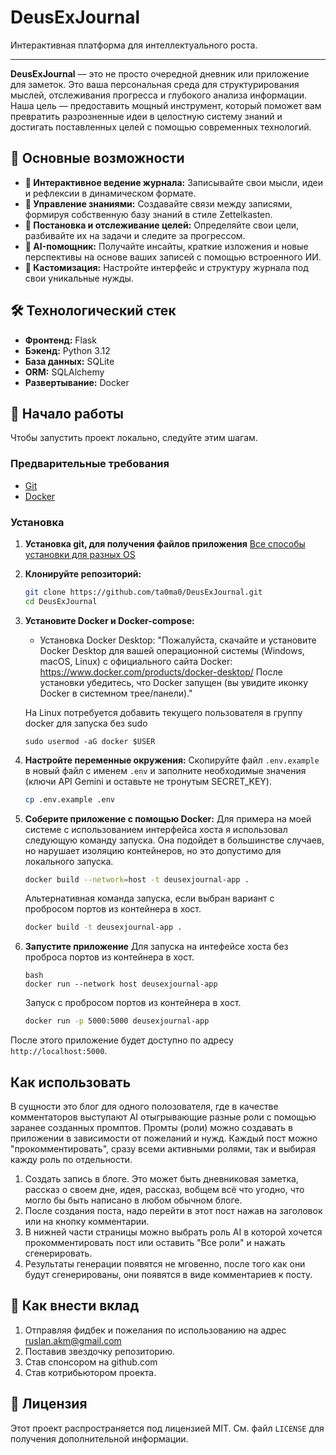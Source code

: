 # DeusExJournal

Интерактивная платформа для интеллектуального роста.


---

**DeusExJournal** — это не просто очередной дневник или приложение для заметок. Это ваша персональная среда для структурирования мыслей, отслеживания прогресса и глубокого анализа информации. Наша цель — предоставить мощный инструмент, который поможет вам превратить разрозненные идеи в целостную систему знаний и достигать поставленных целей с помощью современных технологий.

## 🚀 Основные возможности

*   **🧠 Интерактивное ведение журнала:** Записывайте свои мысли, идеи и рефлексии в динамическом формате.
*   **🔗 Управление знаниями:** Создавайте связи между записями, формируя собственную базу знаний в стиле Zettelkasten.
*   **🎯 Постановка и отслеживание целей:** Определяйте свои цели, разбивайте их на задачи и следите за прогрессом.
*   **🤖 AI-помощник:** Получайте инсайты, краткие изложения и новые перспективы на основе ваших записей с помощью встроенного ИИ.
*   **🎨 Кастомизация:** Настройте интерфейс и структуру журнала под свои уникальные нужды.

## 🛠️ Технологический стек

*   **Фронтенд:** Flask
*   **Бэкенд:** Python 3.12
*   **База данных:** SQLite
*   **ORM:** SQLAlchemy
*   **Развертывание:** Docker

## 🏁 Начало работы

Чтобы запустить проект локально, следуйте этим шагам.

### Предварительные требования

*   [Git](https://git-scm.com/book/ru/v2/%D0%92%D0%B2%D0%B5%D0%B4%D0%B5%D0%BD%D0%B8%D0%B5-%D0%A3%D1%81%D1%82%D0%B0%D0%BD%D0%BE%D0%B2%D0%BA%D0%B0-Git)
*   [Docker](https://www.docker.com/)

### Установка

1. **Установка git, для получения файлов приложения**
    [Все способы установки для разных OS](https://git-scm.com/book/ru/v2/%D0%92%D0%B2%D0%B5%D0%B4%D0%B5%D0%BD%D0%B8%D0%B5-%D0%A3%D1%81%D1%82%D0%B0%D0%BD%D0%BE%D0%B2%D0%BA%D0%B0-Git)

2.  **Клонируйте репозиторий:**
    ```bash
    git clone https://github.com/ta0ma0/DeusExJournal.git
    cd DeusExJournal
    ```

3.  **Установите Docker и Docker-compose:**
    - Установка Docker Desktop: 
    "Пожалуйста, скачайте и установите Docker Desktop для вашей операционной системы (Windows, macOS, Linux) с официального сайта Docker: https://www.docker.com/products/docker-desktop/
    После установки убедитесь, что Docker запущен (вы увидите иконку Docker в системном трее/панели)."

    На Linux потребуется добавить текущего пользователя в группу docker для запуска без sudo
    ```
    sudo usermod -aG docker $USER
    ```

4.  **Настройте переменные окружения:**
    Скопируйте файл `.env.example` в новый файл с именем `.env` и заполните необходимые значения (ключи API Gemini и оставьте не тронутым SECRET_KEY).
    ```bash
    cp .env.example .env
    ```

5.  **Соберите приложение с помощью Docker:**
    Для примера на моей системе с использованием интерфейса хоста я использовал следующую команду запуска. Она подойдет в большинстве случаев,
    но нарушает изоляцию контейнеров, но это допустимо для локального запуска.
    ```bash
    docker build --network=host -t deusexjournal-app .
    ```
    Альтернативная команда запуска, если выбран вариант с пробросом портов из контейнера в хост.
    ```bash
    docker build -t deusexjournal-app .
    ```

6. **Запустите приложение**
    Для запуска на интефейсе хоста без проброса портов из контейнера в хост.
    ```
    bash
    docker run --network host deusexjournal-app
    ```
    Запуск с пробросом портов из контейнера в хост.
    ```bash
    docker run -p 5000:5000 deusexjournal-app
    ```


После этого приложение будет доступно по адресу `http://localhost:5000`.

## Как использовать

В сущности это блог для одного полозователя, где в качестве комментаторов выступают AI отыгрывающие разные роли с помощью заранее созданных
промптов. Промты (роли) можно создавать в приложении в зависимости от пожеланий и нужд. Каждый пост можно "прокомментировать", сразу всеми активными ролями, так и выбирая кажду роль по отдельности.

1. Создать запись в блоге. Это может быть дневниковая заметка, рассказ о своем дне, идея, рассказ, вобщем всё что угодно, что могло
бы быть написано в любом обычном блоге.
2. После создания поста, надо перейти в этот пост нажав на заголовок или на кнопку комментарии.
3. В нижней части страницы можно выбрать роль AI в которой хочется прокомментировать пост или оставить "Все роли" и нажать сгенерировать.
4. Результаты генерации появятся не мговенно, после того как они будут сгенерированы, они появятся в виде комментариев к посту.

## 🤝 Как внести вклад

1. Отправляя фидбек и пожелания по использованию на адрес ruslan.akm@gmail.com
2. Поставив звездочку репозиторию.
3. Став спонсором на github.com
4. Став котрибьютором проекта.

## 📄 Лицензия

Этот проект распространяется под лицензией MIT. См. файл `LICENSE` для получения дополнительной информации.
